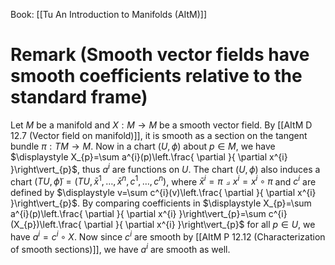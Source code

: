 Book: [[Tu An Introduction to Manifolds (AItM)]]
# Remark (Smooth vector fields have smooth coefficients relative to the standard frame)
Let $M$ be a manifold and $X:M\to M$ be a smooth vector field.
By [[AItM D 12.7 (Vector field on manifold)]], it is smooth as a section on the tangent bundle $\pi:TM \to M$.
Now in a chart $(U,\phi)$ about $p\in M$, we have $\displaystyle X_{p}=\sum a^{i}(p)\left.\frac{ \partial }{ \partial x^{i} }\right\vert_{p}$, thus $a^{i}$ are functions on $U$.
The chart $(U,\phi)$ also induces a chart $(TU,\tilde{\phi})=(TU,\bar{x}^{1},\dots,\bar{x}^{n},c^{1},\dots,c^{n})$, where $\bar{x}^{i}=\pi \pullback x^{i}=x^{i}\circ \pi$ and $c^{i}$ are defined by $\displaystyle v=\sum c^{i}(v)\left.\frac{ \partial }{ \partial x^{i} }\right\vert_{p}$.
By comparing coefficients in $\displaystyle X_{p}=\sum a^{i}(p)\left.\frac{ \partial }{ \partial x^{i} }\right\vert_{p}=\sum c^{i}(X_{p})\left.\frac{ \partial }{ \partial x^{i} }\right\vert_{p}$ for all $p\in U$, we have $a^{i}=c^{i}\circ X$.
Now since $c^{i}$ are smooth by [[AItM P 12.12 (Characterization of smooth sections)]], we have $a^{i}$ are smooth as well.